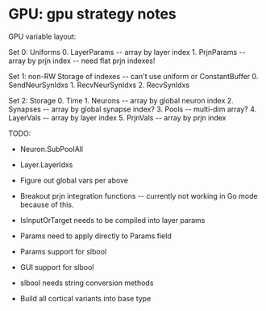 # GPU: gpu strategy notes

GPU variable layout:

Set 0:  Uniforms
    0. LayerParams -- array by layer index
    1. PrjnParams -- array by prjn index -- need flat prjn indexes!

Set 1:  non-RW Storage of indexes -- can't use uniform or ConstantBuffer
    0. SendNeurSynIdxs
    1. RecvNeurSynIdxs
    2. RecvSynIdxs
    
Set 2:  Storage
    0. Time
    1. Neurons -- array by global neuron index
    2. Synapses -- array by global synapse index?
    3. Pools -- multi-dim array?
    4. LayerVals -- array by layer index
    5. PrjnVals -- array by prjn index


    
TODO:

* Neuron.SubPoolAll
* Layer.LayerIdxs

* Figure out global vars per above
* Breakout prjn integration functions -- currently not working in Go mode because of this.
* IsInputOrTarget needs to be compiled into layer params
* Params need to apply directly to Params field
* Params support for slbool
* GUI support for slbool
* slbool needs string conversion methods
* Build all cortical variants into base type


